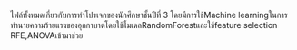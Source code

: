 ไฟล์ทั้งหมดเกี่ยวกับการทำโปรเจกของนักศึกษาชั้นปีที่ 3 โดยมีการใช้Machine learningในการทำนายความร้ายแรงของอุกกาบาตโดยใช้โมเดลRandomForestและใช้feature selection RFE,ANOVAเข้ามาช่วย
